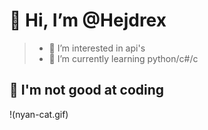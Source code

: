 👋 **Hi, I’m @Hejdrex**
===================
>- 👀 I’m interested in api's
>- 🌱 I’m currently learning python/c#/c

🤮 **I'm not good at coding**
-------------------------
!(nyan-cat.gif)

<!---
Hejdrex/Hejdrex is a ✨ special ✨ repository because its `README.md` (this file) appears on your GitHub profile.
You can click the Preview link to take a look at your changes.
--->
